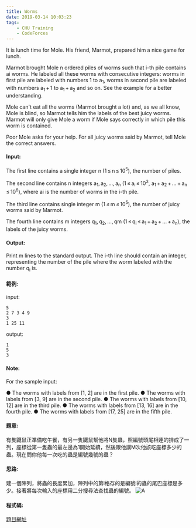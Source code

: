 ```yaml
---
title: Worms
date: 2019-03-14 10:03:23
tags:
    - CHU Training
    - CodeForces
---
```

It is lunch time for Mole. His friend, Marmot, prepared him a nice game for lunch.

Marmot brought Mole n ordered piles of worms such that i-th pile contains ai worms. He labeled all these worms with consecutive integers: worms in first pile are labeled with numbers 1 to a<sub>1</sub>, worms in second pile are labeled with numbers a<sub>1</sub> + 1 to a<sub>1</sub> + a<sub>2</sub> and so on. See the example for a better understanding.

Mole can't eat all the worms (Marmot brought a lot) and, as we all know, Mole is blind, so Marmot tells him the labels of the best juicy worms. Marmot will only give Mole a worm if Mole says correctly in which pile this worm is contained.

Poor Mole asks for your help. For all juicy worms said by Marmot, tell Mole the correct answers.
<!-- more -->
#### Input:
The first line contains a single integer n (1 ≤ n ≤ 10<sup>5</sup>), the number of piles.

The second line contains n integers a<sub>1</sub>, a<sub>2</sub>, ..., a<sub>n</sub> (1 ≤ a<sub>i</sub> ≤ 10<sup>3</sup>, a<sub>1</sub> + a<sub>2</sub> + ... + a<sub>n</sub> ≤ 10<sup>6</sup>), where ai is the number of worms in the i-th pile.

The third line contains single integer m (1 ≤ m ≤ 10<sup>5</sup>), the number of juicy worms said by Marmot.

The fourth line contains m integers q<sub>1</sub>, q<sub>2</sub>, ..., qm (1 ≤ q<sub>i</sub> ≤ a<sub>1</sub> + a<sub>2</sub> + ... + a<sub>n</sub>), the labels of the juicy worms.

#### Output:
Print m lines to the standard output. The i-th line should contain an integer, representing the number of the pile where the worm labeled with the number q<sub>i</sub> is.

#### 範例:

input:
```
5
2 7 3 4 9
3
1 25 11
```
output:
```
1
5
3
```
#### Note:
For the sample input:

● The worms with labels from [1, 2] are in the first pile.
● The worms with labels from [3, 9] are in the second pile.
● The worms with labels from [10, 12] are in the third pile.
● The worms with labels from [13, 16] are in the fourth pile.
● The worms with labels from [17, 25] are in the fifth pile.

#### 題意:
有隻鼴鼠正準備吃午餐，有另一隻鼴鼠幫他將N隻蟲，照編號頭尾相連的排成了一列，座標從第一隻蟲的最左邊為1開始延續，然後跟他講M次他該吃座標多少的蟲。現在問你他每一次吃的蟲是編號幾號的蟲？

#### 思路:
建一個陣列，將蟲的長度累加，陣列中的第i格存的是編號i的蟲的尾巴座標是多少。接著將每次輸入的座標用二分搜尋法查找蟲的編號。
![A](A.PNG)
#### 程式碼:
<script src="https://gist.github.com/Daviswww/b3c379b0cf5a291cb9f2a117b6a6c1a2.js"></script>

[題目網址](https://codeforces.com/problemset/problem/474/B)